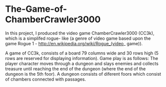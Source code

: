 # The-Game-of-ChamberCrawler3000

In this project, I produced the video game ChamberCrawler3000 (CC3k), which is a simplifed rogue- like (a genre of video game based upon the game Rogue 1 - http://en.wikipedia.org/wiki/Rogue_(video_ game)).

A game of CC3k, consists of a board 79 columns wide and 30 rows high (5 rows are reserved for displaying information). Game play is as follows: The player character moves through a dungeon and slays enemies and collects treasure until reaching the end of the dungeon (where the end of the dungeon is the 5th foor). A dungeon consists of diferent foors which consist of chambers connected with passages. 
